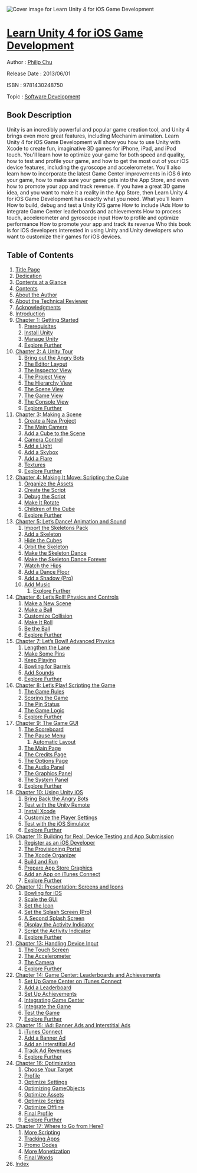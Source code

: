 ![Cover image for Learn Unity 4 for iOS Game Development](https://imgdetail.ebookreading.net/cover/cover/software_development/EB9781430248750.jpg)

[Learn Unity 4 for iOS Game Development](https://ebookreading.net/view/book/Learn+Unity+4+for+iOS+Game+Development-EB9781430248750_1.html "Learn Unity 4 for iOS Game Development")
====================================================================================================================

Author : [Philip Chu](https://ebookreading.net/search/author/Philip+Chu)

Release Date : 2013/06/01

ISBN : 9781430248750

Topic : [Software Development](https://ebookreading.net/search/category/software-development)

Book Description
-----------------

Unity is an incredibly powerful and popular game creation tool, and Unity 4 brings even more great features, including Mechanim animation. Learn Unity 4 for iOS Game Development will show you how to use Unity with Xcode to create fun, imaginative 3D games for iPhone, iPad, and iPod touch. You'll learn how to optimize your game for both speed and quality, how to test and profile your game, and how to get the most out of your iOS device features, including the gyroscope and accelerometer.
You'll also learn how to incorporate the latest Game Center improvements in iOS 6 into your game, how to make sure your game gets into the App Store, and even how to promote your app and track revenue.
If you have a great 3D game idea, and you want to make it a reality in the App Store, then Learn Unity 4 for iOS Game Development has exactly what you need.
What you'll learn
How to build, debug and test a Unity iOS game
How to include iAds
How to integrate Game Center leaderboards and achievements
How to process touch, accelerometer and gyroscope input
How to profile and optimize performance
How to promote your app and track its revenue
Who this book is for
iOS developers interested in using Unity and Unity developers who want to customize their games for iOS devices.
              
Table of Contents
-----------------

1. [Title Page](https://ebookreading.net/view/book/Learn+Unity+4+for+iOS+Game+Development-EB9781430248750_2.html)
1. [Dedication](https://ebookreading.net/view/book/Learn+Unity+4+for+iOS+Game+Development-EB9781430248750_4.html)
1. [Contents at a Glance](https://ebookreading.net/view/book/Learn+Unity+4+for+iOS+Game+Development-EB9781430248750_5.html)
1. [Contents](https://ebookreading.net/view/book/Learn+Unity+4+for+iOS+Game+Development-EB9781430248750_6.html)
1. [About the Author](https://ebookreading.net/view/book/Learn+Unity+4+for+iOS+Game+Development-EB9781430248750_7.html)
1. [About the Technical Reviewer](https://ebookreading.net/view/book/Learn+Unity+4+for+iOS+Game+Development-EB9781430248750_8.html)
1. [Acknowledgments](https://ebookreading.net/view/book/Learn+Unity+4+for+iOS+Game+Development-EB9781430248750_9.html)
1. [Introduction](https://ebookreading.net/view/book/Learn+Unity+4+for+iOS+Game+Development-EB9781430248750_10.html)
1. [Chapter 1: Getting Started](https://ebookreading.net/view/book/Learn+Unity+4+for+iOS+Game+Development-EB9781430248750_11.html)
    1. [Prerequisites](https://ebookreading.net/view/book/Learn+Unity+4+for+iOS+Game+Development-EB9781430248750_11.html#Sec1)
    1. [Install Unity](https://ebookreading.net/view/book/Learn+Unity+4+for+iOS+Game+Development-EB9781430248750_11.html#Sec6)
    1. [Manage Unity](https://ebookreading.net/view/book/Learn+Unity+4+for+iOS+Game+Development-EB9781430248750_11.html#Sec10)
    1. [Explore Further](https://ebookreading.net/view/book/Learn+Unity+4+for+iOS+Game+Development-EB9781430248750_11.html#Sec15)
1. [Chapter 2: A Unity Tour](https://ebookreading.net/view/book/Learn+Unity+4+for+iOS+Game+Development-EB9781430248750_12.html)
    1. [Bring out the Angry Bots](https://ebookreading.net/view/book/Learn+Unity+4+for+iOS+Game+Development-EB9781430248750_12.html#Sec1)
    1. [The Editor Layout](https://ebookreading.net/view/book/Learn+Unity+4+for+iOS+Game+Development-EB9781430248750_12.html#Sec6)
    1. [The Inspector View](https://ebookreading.net/view/book/Learn+Unity+4+for+iOS+Game+Development-EB9781430248750_12.html#Sec13)
    1. [The Project View](https://ebookreading.net/view/book/Learn+Unity+4+for+iOS+Game+Development-EB9781430248750_12.html#Sec14)
    1. [The Hierarchy View](https://ebookreading.net/view/book/Learn+Unity+4+for+iOS+Game+Development-EB9781430248750_12.html#Sec20)
    1. [The Scene View](https://ebookreading.net/view/book/Learn+Unity+4+for+iOS+Game+Development-EB9781430248750_12.html#Sec23)
    1. [The Game View](https://ebookreading.net/view/book/Learn+Unity+4+for+iOS+Game+Development-EB9781430248750_12.html#Sec27)
    1. [The Console View](https://ebookreading.net/view/book/Learn+Unity+4+for+iOS+Game+Development-EB9781430248750_12.html#Sec31)
    1. [Explore Further](https://ebookreading.net/view/book/Learn+Unity+4+for+iOS+Game+Development-EB9781430248750_12.html#Sec32)
1. [Chapter 3: Making a Scene](https://ebookreading.net/view/book/Learn+Unity+4+for+iOS+Game+Development-EB9781430248750_13.html)
    1. [Create a New Project](https://ebookreading.net/view/book/Learn+Unity+4+for+iOS+Game+Development-EB9781430248750_13.html#Sec1)
    1. [The Main Camera](https://ebookreading.net/view/book/Learn+Unity+4+for+iOS+Game+Development-EB9781430248750_13.html#Sec2)
    1. [Add a Cube to the Scene](https://ebookreading.net/view/book/Learn+Unity+4+for+iOS+Game+Development-EB9781430248750_13.html#Sec18)
    1. [Camera Control](https://ebookreading.net/view/book/Learn+Unity+4+for+iOS+Game+Development-EB9781430248750_13.html#Sec28)
    1. [Add a Light](https://ebookreading.net/view/book/Learn+Unity+4+for+iOS+Game+Development-EB9781430248750_13.html#Sec31)
    1. [Add a Skybox](https://ebookreading.net/view/book/Learn+Unity+4+for+iOS+Game+Development-EB9781430248750_13.html#Sec46)
    1. [Add a Flare](https://ebookreading.net/view/book/Learn+Unity+4+for+iOS+Game+Development-EB9781430248750_13.html#Sec50)
    1. [Textures](https://ebookreading.net/view/book/Learn+Unity+4+for+iOS+Game+Development-EB9781430248750_13.html#Sec53)
    1. [Explore Further](https://ebookreading.net/view/book/Learn+Unity+4+for+iOS+Game+Development-EB9781430248750_13.html#Sec58)
1. [Chapter 4: Making It Move: Scripting the Cube](https://ebookreading.net/view/book/Learn+Unity+4+for+iOS+Game+Development-EB9781430248750_14.html)
    1. [Organize the Assets](https://ebookreading.net/view/book/Learn+Unity+4+for+iOS+Game+Development-EB9781430248750_14.html#Sec1)
    1. [Create the Script](https://ebookreading.net/view/book/Learn+Unity+4+for+iOS+Game+Development-EB9781430248750_14.html#Sec2)
    1. [Debug the Script](https://ebookreading.net/view/book/Learn+Unity+4+for+iOS+Game+Development-EB9781430248750_14.html#Sec10)
    1. [Make It Rotate](https://ebookreading.net/view/book/Learn+Unity+4+for+iOS+Game+Development-EB9781430248750_14.html#Sec14)
    1. [Children of the Cube](https://ebookreading.net/view/book/Learn+Unity+4+for+iOS+Game+Development-EB9781430248750_14.html#Sec19)
    1. [Explore Further](https://ebookreading.net/view/book/Learn+Unity+4+for+iOS+Game+Development-EB9781430248750_14.html#Sec22)
1. [Chapter 5: Let’s Dance! Animation and Sound](https://ebookreading.net/view/book/Learn+Unity+4+for+iOS+Game+Development-EB9781430248750_15.html)
    1. [Import the Skeletons Pack](https://ebookreading.net/view/book/Learn+Unity+4+for+iOS+Game+Development-EB9781430248750_15.html#Sec1)
    1. [Add a Skeleton](https://ebookreading.net/view/book/Learn+Unity+4+for+iOS+Game+Development-EB9781430248750_15.html#Sec2)
    1. [Hide the Cubes](https://ebookreading.net/view/book/Learn+Unity+4+for+iOS+Game+Development-EB9781430248750_15.html#Sec3)
    1. [Orbit the Skeleton](https://ebookreading.net/view/book/Learn+Unity+4+for+iOS+Game+Development-EB9781430248750_15.html#Sec4)
    1. [Make the Skeleton Dance](https://ebookreading.net/view/book/Learn+Unity+4+for+iOS+Game+Development-EB9781430248750_15.html#Sec5)
    1. [Make the Skeleton Dance Forever](https://ebookreading.net/view/book/Learn+Unity+4+for+iOS+Game+Development-EB9781430248750_15.html#Sec6)
    1. [Watch the Hips](https://ebookreading.net/view/book/Learn+Unity+4+for+iOS+Game+Development-EB9781430248750_15.html#Sec7)
    1. [Add a Dance Floor](https://ebookreading.net/view/book/Learn+Unity+4+for+iOS+Game+Development-EB9781430248750_15.html#Sec8)
    1. [Add a Shadow (Pro)](https://ebookreading.net/view/book/Learn+Unity+4+for+iOS+Game+Development-EB9781430248750_15.html#Sec9)
    1. [Add Music](https://ebookreading.net/view/book/Learn+Unity+4+for+iOS+Game+Development-EB9781430248750_15.html#Sec10)
        1. [Explore Further](https://ebookreading.net/view/book/Learn+Unity+4+for+iOS+Game+Development-EB9781430248750_15.html#Sec11)
1. [Chapter 6: Let’s Roll! Physics and Controls](https://ebookreading.net/view/book/Learn+Unity+4+for+iOS+Game+Development-EB9781430248750_16.html)
    1. [Make a New Scene](https://ebookreading.net/view/book/Learn+Unity+4+for+iOS+Game+Development-EB9781430248750_16.html#Sec1)
    1. [Make a Ball](https://ebookreading.net/view/book/Learn+Unity+4+for+iOS+Game+Development-EB9781430248750_16.html#Sec6)
    1. [Customize Collision](https://ebookreading.net/view/book/Learn+Unity+4+for+iOS+Game+Development-EB9781430248750_16.html#Sec9)
    1. [Make It Roll](https://ebookreading.net/view/book/Learn+Unity+4+for+iOS+Game+Development-EB9781430248750_16.html#Sec15)
    1. [Be the Ball](https://ebookreading.net/view/book/Learn+Unity+4+for+iOS+Game+Development-EB9781430248750_16.html#Sec22)
    1. [Explore Further](https://ebookreading.net/view/book/Learn+Unity+4+for+iOS+Game+Development-EB9781430248750_16.html#Sec23)
1. [Chapter 7: Let’s Bowl! Advanced Physics](https://ebookreading.net/view/book/Learn+Unity+4+for+iOS+Game+Development-EB9781430248750_17.html)
    1. [Lengthen the Lane](https://ebookreading.net/view/book/Learn+Unity+4+for+iOS+Game+Development-EB9781430248750_17.html#Sec1)
    1. [Make Some Pins](https://ebookreading.net/view/book/Learn+Unity+4+for+iOS+Game+Development-EB9781430248750_17.html#Sec2)
    1. [Keep Playing](https://ebookreading.net/view/book/Learn+Unity+4+for+iOS+Game+Development-EB9781430248750_17.html#Sec9)
    1. [Bowling for Barrels](https://ebookreading.net/view/book/Learn+Unity+4+for+iOS+Game+Development-EB9781430248750_17.html#Sec14)
    1. [Add Sounds](https://ebookreading.net/view/book/Learn+Unity+4+for+iOS+Game+Development-EB9781430248750_17.html#Sec22)
    1. [Explore Further](https://ebookreading.net/view/book/Learn+Unity+4+for+iOS+Game+Development-EB9781430248750_17.html#Sec26)
1. [Chapter 8: Let’s Play! Scripting the Game](https://ebookreading.net/view/book/Learn+Unity+4+for+iOS+Game+Development-EB9781430248750_18.html)
    1. [The Game Rules](https://ebookreading.net/view/book/Learn+Unity+4+for+iOS+Game+Development-EB9781430248750_18.html#Sec1)
    1. [Scoring the Game](https://ebookreading.net/view/book/Learn+Unity+4+for+iOS+Game+Development-EB9781430248750_18.html#Sec2)
    1. [The Pin Status](https://ebookreading.net/view/book/Learn+Unity+4+for+iOS+Game+Development-EB9781430248750_18.html#Sec9)
    1. [The Game Logic](https://ebookreading.net/view/book/Learn+Unity+4+for+iOS+Game+Development-EB9781430248750_18.html#Sec10)
    1. [Explore Further](https://ebookreading.net/view/book/Learn+Unity+4+for+iOS+Game+Development-EB9781430248750_18.html#Sec27)
1. [Chapter 9: The Game GUI](https://ebookreading.net/view/book/Learn+Unity+4+for+iOS+Game+Development-EB9781430248750_19.html)
    1. [The Scoreboard](https://ebookreading.net/view/book/Learn+Unity+4+for+iOS+Game+Development-EB9781430248750_19.html#Sec1)
    1. [The Pause Menu](https://ebookreading.net/view/book/Learn+Unity+4+for+iOS+Game+Development-EB9781430248750_19.html#Sec4)
        1. [Automatic Layout](https://ebookreading.net/view/book/Learn+Unity+4+for+iOS+Game+Development-EB9781430248750_19.html#Sec10)
    1. [The Main Page](https://ebookreading.net/view/book/Learn+Unity+4+for+iOS+Game+Development-EB9781430248750_19.html#Sec11)
    1. [The Credits Page](https://ebookreading.net/view/book/Learn+Unity+4+for+iOS+Game+Development-EB9781430248750_19.html#Sec12)
    1. [The Options Page](https://ebookreading.net/view/book/Learn+Unity+4+for+iOS+Game+Development-EB9781430248750_19.html#Sec13)
    1. [The Audio Panel](https://ebookreading.net/view/book/Learn+Unity+4+for+iOS+Game+Development-EB9781430248750_19.html#Sec14)
    1. [The Graphics Panel](https://ebookreading.net/view/book/Learn+Unity+4+for+iOS+Game+Development-EB9781430248750_19.html#Sec15)
    1. [The System Panel](https://ebookreading.net/view/book/Learn+Unity+4+for+iOS+Game+Development-EB9781430248750_19.html#Sec16)
    1. [Explore Further](https://ebookreading.net/view/book/Learn+Unity+4+for+iOS+Game+Development-EB9781430248750_19.html#Sec20)
1. [Chapter 10: Using Unity iOS](https://ebookreading.net/view/book/Learn+Unity+4+for+iOS+Game+Development-EB9781430248750_20.html)
    1. [Bring Back the Angry Bots](https://ebookreading.net/view/book/Learn+Unity+4+for+iOS+Game+Development-EB9781430248750_20.html#Sec1)
    1. [Test with the Unity Remote](https://ebookreading.net/view/book/Learn+Unity+4+for+iOS+Game+Development-EB9781430248750_20.html#Sec2)
    1. [Install Xcode](https://ebookreading.net/view/book/Learn+Unity+4+for+iOS+Game+Development-EB9781430248750_20.html#Sec3)
    1. [Customize the Player Settings](https://ebookreading.net/view/book/Learn+Unity+4+for+iOS+Game+Development-EB9781430248750_20.html#Sec4)
    1. [Test with the iOS Simulator](https://ebookreading.net/view/book/Learn+Unity+4+for+iOS+Game+Development-EB9781430248750_20.html#Sec7)
    1. [Explore Further](https://ebookreading.net/view/book/Learn+Unity+4+for+iOS+Game+Development-EB9781430248750_20.html#Sec8)
1. [Chapter 11: Building for Real: Device Testing and App Submission](https://ebookreading.net/view/book/Learn+Unity+4+for+iOS+Game+Development-EB9781430248750_21.html)
    1. [Register as an iOS Developer](https://ebookreading.net/view/book/Learn+Unity+4+for+iOS+Game+Development-EB9781430248750_21.html#Sec1)
    1. [The Provisioning Portal](https://ebookreading.net/view/book/Learn+Unity+4+for+iOS+Game+Development-EB9781430248750_21.html#Sec2)
    1. [The Xcode Organizer](https://ebookreading.net/view/book/Learn+Unity+4+for+iOS+Game+Development-EB9781430248750_21.html#Sec7)
    1. [Build and Run](https://ebookreading.net/view/book/Learn+Unity+4+for+iOS+Game+Development-EB9781430248750_21.html#Sec8)
    1. [Prepare App Store Graphics](https://ebookreading.net/view/book/Learn+Unity+4+for+iOS+Game+Development-EB9781430248750_21.html#Sec9)
    1. [Add an App on iTunes Connect](https://ebookreading.net/view/book/Learn+Unity+4+for+iOS+Game+Development-EB9781430248750_21.html#Sec12)
    1. [Explore Further](https://ebookreading.net/view/book/Learn+Unity+4+for+iOS+Game+Development-EB9781430248750_21.html#Sec26)
1. [Chapter 12: Presentation: Screens and Icons](https://ebookreading.net/view/book/Learn+Unity+4+for+iOS+Game+Development-EB9781430248750_22.html)
    1. [Bowling for iOS](https://ebookreading.net/view/book/Learn+Unity+4+for+iOS+Game+Development-EB9781430248750_22.html#Sec1)
    1. [Scale the GUI](https://ebookreading.net/view/book/Learn+Unity+4+for+iOS+Game+Development-EB9781430248750_22.html#Sec2)
    1. [Set the Icon](https://ebookreading.net/view/book/Learn+Unity+4+for+iOS+Game+Development-EB9781430248750_22.html#Sec5)
    1. [Set the Splash Screen (Pro)](https://ebookreading.net/view/book/Learn+Unity+4+for+iOS+Game+Development-EB9781430248750_22.html#Sec6)
    1. [A Second Splash Screen](https://ebookreading.net/view/book/Learn+Unity+4+for+iOS+Game+Development-EB9781430248750_22.html#Sec7)
    1. [Display the Activity Indicator](https://ebookreading.net/view/book/Learn+Unity+4+for+iOS+Game+Development-EB9781430248750_22.html#Sec11)
    1. [Script the Activity Indicator](https://ebookreading.net/view/book/Learn+Unity+4+for+iOS+Game+Development-EB9781430248750_22.html#Sec12)
    1. [Explore Further](https://ebookreading.net/view/book/Learn+Unity+4+for+iOS+Game+Development-EB9781430248750_22.html#Sec13)
1. [Chapter 13: Handling Device Input](https://ebookreading.net/view/book/Learn+Unity+4+for+iOS+Game+Development-EB9781430248750_23.html)
    1. [The Touch Screen](https://ebookreading.net/view/book/Learn+Unity+4+for+iOS+Game+Development-EB9781430248750_23.html#Sec1)
    1. [The Accelerometer](https://ebookreading.net/view/book/Learn+Unity+4+for+iOS+Game+Development-EB9781430248750_23.html#Sec4)
    1. [The Camera](https://ebookreading.net/view/book/Learn+Unity+4+for+iOS+Game+Development-EB9781430248750_23.html#Sec7)
    1. [Explore Further](https://ebookreading.net/view/book/Learn+Unity+4+for+iOS+Game+Development-EB9781430248750_23.html#Sec9)
1. [Chapter 14: Game Center: Leaderboards and Achievements](https://ebookreading.net/view/book/Learn+Unity+4+for+iOS+Game+Development-EB9781430248750_24.html)
    1. [Set Up Game Center on iTunes Connect](https://ebookreading.net/view/book/Learn+Unity+4+for+iOS+Game+Development-EB9781430248750_24.html#Sec1)
    1. [Add a Leaderboard](https://ebookreading.net/view/book/Learn+Unity+4+for+iOS+Game+Development-EB9781430248750_24.html#Sec2)
    1. [Set Up Achievements](https://ebookreading.net/view/book/Learn+Unity+4+for+iOS+Game+Development-EB9781430248750_24.html#Sec5)
    1. [Integrating Game Center](https://ebookreading.net/view/book/Learn+Unity+4+for+iOS+Game+Development-EB9781430248750_24.html#Sec6)
    1. [Integrate the Game](https://ebookreading.net/view/book/Learn+Unity+4+for+iOS+Game+Development-EB9781430248750_24.html#Sec12)
    1. [Test the Game](https://ebookreading.net/view/book/Learn+Unity+4+for+iOS+Game+Development-EB9781430248750_24.html#Sec15)
    1. [Explore Further](https://ebookreading.net/view/book/Learn+Unity+4+for+iOS+Game+Development-EB9781430248750_24.html#Sec17)
1. [Chapter 15: iAd: Banner Ads and Interstitial Ads](https://ebookreading.net/view/book/Learn+Unity+4+for+iOS+Game+Development-EB9781430248750_25.html)
    1. [iTunes Connect](https://ebookreading.net/view/book/Learn+Unity+4+for+iOS+Game+Development-EB9781430248750_25.html#Sec1)
    1. [Add a Banner Ad](https://ebookreading.net/view/book/Learn+Unity+4+for+iOS+Game+Development-EB9781430248750_25.html#Sec4)
    1. [Add an Interstitial Ad](https://ebookreading.net/view/book/Learn+Unity+4+for+iOS+Game+Development-EB9781430248750_25.html#Sec10)
    1. [Track Ad Revenues](https://ebookreading.net/view/book/Learn+Unity+4+for+iOS+Game+Development-EB9781430248750_25.html#Sec13)
    1. [Explore Further](https://ebookreading.net/view/book/Learn+Unity+4+for+iOS+Game+Development-EB9781430248750_25.html#Sec14)
1. [Chapter 16: Optimization](https://ebookreading.net/view/book/Learn+Unity+4+for+iOS+Game+Development-EB9781430248750_26.html)
    1. [Choose Your Target](https://ebookreading.net/view/book/Learn+Unity+4+for+iOS+Game+Development-EB9781430248750_26.html#Sec1)
    1. [Profile](https://ebookreading.net/view/book/Learn+Unity+4+for+iOS+Game+Development-EB9781430248750_26.html#Sec6)
    1. [Optimize Settings](https://ebookreading.net/view/book/Learn+Unity+4+for+iOS+Game+Development-EB9781430248750_26.html#Sec13)
    1. [Optimizing GameObjects](https://ebookreading.net/view/book/Learn+Unity+4+for+iOS+Game+Development-EB9781430248750_26.html#Sec25)
    1. [Optimize Assets](https://ebookreading.net/view/book/Learn+Unity+4+for+iOS+Game+Development-EB9781430248750_26.html#Sec31)
    1. [Optimize Scripts](https://ebookreading.net/view/book/Learn+Unity+4+for+iOS+Game+Development-EB9781430248750_26.html#Sec35)
    1. [Optimize Offline](https://ebookreading.net/view/book/Learn+Unity+4+for+iOS+Game+Development-EB9781430248750_26.html#Sec41)
    1. [Final Profile](https://ebookreading.net/view/book/Learn+Unity+4+for+iOS+Game+Development-EB9781430248750_26.html#Sec44)
    1. [Explore Further](https://ebookreading.net/view/book/Learn+Unity+4+for+iOS+Game+Development-EB9781430248750_26.html#Sec45)
1. [Chapter 17: Where to Go from Here?](https://ebookreading.net/view/book/Learn+Unity+4+for+iOS+Game+Development-EB9781430248750_27.html)
    1. [More Scripting](https://ebookreading.net/view/book/Learn+Unity+4+for+iOS+Game+Development-EB9781430248750_27.html#Sec1)
    1. [Tracking Apps](https://ebookreading.net/view/book/Learn+Unity+4+for+iOS+Game+Development-EB9781430248750_27.html#Sec6)
    1. [Promo Codes](https://ebookreading.net/view/book/Learn+Unity+4+for+iOS+Game+Development-EB9781430248750_27.html#Sec7)
    1. [More Monetization](https://ebookreading.net/view/book/Learn+Unity+4+for+iOS+Game+Development-EB9781430248750_27.html#Sec8)
    1. [Final Words](https://ebookreading.net/view/book/Learn+Unity+4+for+iOS+Game+Development-EB9781430248750_27.html#Sec13)
1. [Index](https://ebookreading.net/view/book/Learn+Unity+4+for+iOS+Game+Development-EB9781430248750_28.html)
